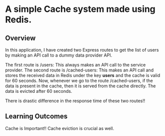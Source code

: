 # A simple Cache system made using Redis.

## Overview

In this application, I have created two Express routes to get the list of users by making
an API call to a dummy data provider API.

The first route is /users: This always makes an API call to the service provider.
The second route is /cached-users: This makes an API call and stores the received
data in Redis under the key **users** and the cache is valid for 60 seconds. Now, whenever we go to the route /cached-users, if the data is present in the cache, then it is served from the cache directly. The data is evicted after 60 seconds.

There is drastic difference in the response time of these two routes!!

## Learning Outcomes
Cache is Important!!
Cache eviction is crucial as well.
